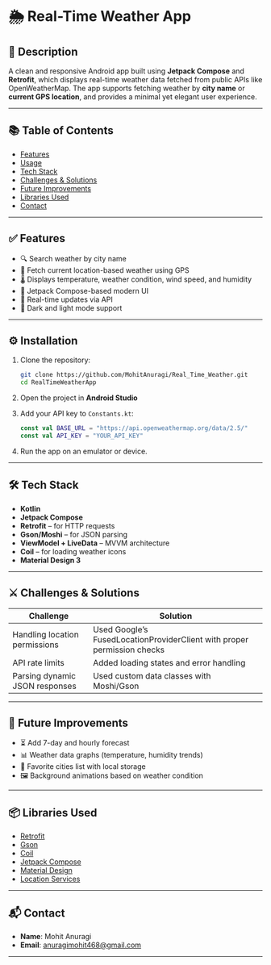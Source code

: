 
# 🌦️ Real-Time Weather App


## 📄 Description

A clean and responsive Android app built using **Jetpack Compose** and **Retrofit**, which displays real-time weather data fetched from public APIs like OpenWeatherMap. The app supports fetching weather by **city name** or **current GPS location**, and provides a minimal yet elegant user experience.

---

## 📚 Table of Contents

- [Features](#-features)
- [Usage](#-usage)
- [Tech Stack](#-tech-stack)
- [Challenges & Solutions](#-challenges--solutions)
- [Future Improvements](#-future-improvements)
- [Libraries Used](#-libraries-used)
- [Contact](#-contact)

---

## ✅ Features

- 🔍 Search weather by city name
- 📍 Fetch current location-based weather using GPS
- 🌡️ Displays temperature, weather condition, wind speed, and humidity
- 🎨 Jetpack Compose-based modern UI
- 🔄 Real-time updates via API
- 🌙 Dark and light mode support

---


## ⚙️ Installation

1. Clone the repository:
   ```bash
   git clone https://github.com/MohitAnuragi/Real_Time_Weather.git
   cd RealTimeWeatherApp
   ```

2. Open the project in **Android Studio**

3. Add your API key to `Constants.kt`:
   ```kotlin
   const val BASE_URL = "https://api.openweathermap.org/data/2.5/"
   const val API_KEY = "YOUR_API_KEY"
   ```

4. Run the app on an emulator or device.

---

## 🛠 Tech Stack

- **Kotlin**
- **Jetpack Compose**
- **Retrofit** – for HTTP requests
- **Gson/Moshi** – for JSON parsing
- **ViewModel + LiveData** – MVVM architecture
- **Coil** – for loading weather icons
- **Material Design 3**

---

## ⚔️ Challenges & Solutions

| Challenge                              | Solution                                                                 |
|----------------------------------------|--------------------------------------------------------------------------|
| Handling location permissions          | Used Google’s FusedLocationProviderClient with proper permission checks |
| API rate limits                        | Added loading states and error handling                                 |
| Parsing dynamic JSON responses         | Used custom data classes with Moshi/Gson                                |

---

## 🌱 Future Improvements

- ⏳ Add 7-day and hourly forecast
- 📊 Weather data graphs (temperature, humidity trends)
- 📍 Favorite cities list with local storage
- 🖼️ Background animations based on weather condition

---

## 📦 Libraries Used

- [Retrofit](https://square.github.io/retrofit/)
- [Gson](https://github.com/google/gson)
- [Coil](https://coil-kt.github.io/coil/)
- [Jetpack Compose](https://developer.android.com/jetpack/compose)
- [Material Design](https://m3.material.io/)
- [Location Services](https://developer.android.com/training/location)

---

## 📬 Contact

- **Name**: Mohit Anuragi
- **Email**: anuragimohit468@gmail.com

---


